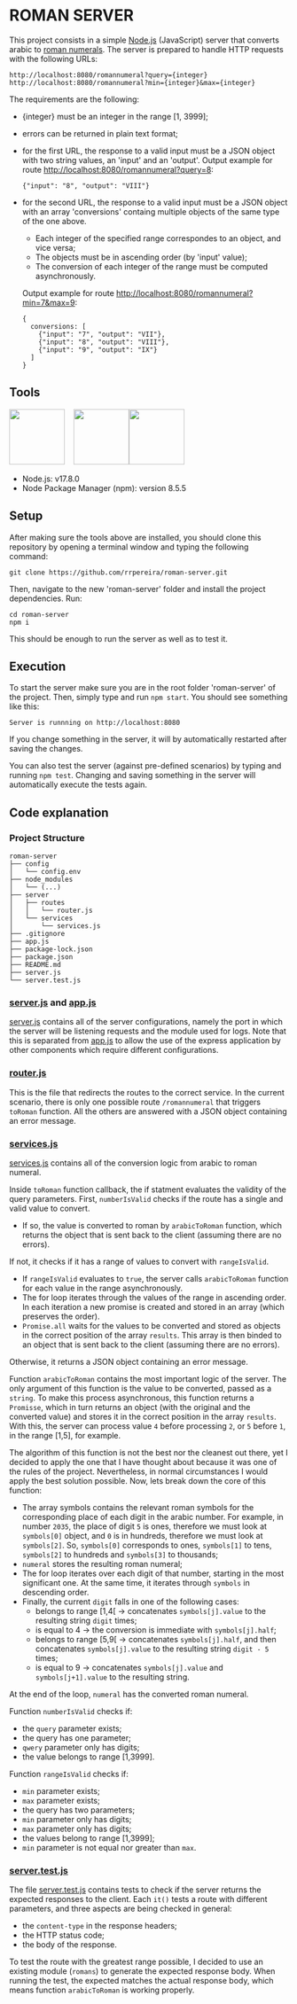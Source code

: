 # ROMAN SERVER

This project consists in a simple [Node.js](https://nodejs.org/) (JavaScript) server that converts arabic to [roman numerals](https://en.wikipedia.org/wiki/Roman_numerals). The server is prepared to handle HTTP requests with the following URLs:

```
http://localhost:8080/romannumeral?query={integer}
http://localhost:8080/romannumeral?min={integer}&max={integer}
```

The requirements are the following:

- {integer} must be an integer in the range [1, 3999];
- errors can be returned in plain text format;
- for the first URL, the response to a valid input must be a JSON object with two string values, an 'input' and an 'output'. Output example for route [http://localhost:8080/romannumeral?query=8](http://localhost:8080/romannumeral?query=8):

  ```
  {"input": "8", "output": "VIII"}
  ```

- for the second URL, the response to a valid input must be a JSON object with an array 'conversions' containg multiple objects of the same type of the one above.

  - Each integer of the specified range correspondes to an object, and vice versa;
  - The objects must be in ascending order (by 'input' value);
  - The conversion of each integer of the range must be computed asynchronously.

  Output example for route [http://localhost:8080/romannumeral?min=7&max=9](http://localhost:8080/romannumeral?min=7&max=9):

  ```
  {
    conversions: [
      {"input": "7", "output": "VII"},
      {"input": "8", "output": "VIII"},
      {"input": "9", "output": "IX"}
    ]
  }
  ```

## Tools

<img src="https://upload.wikimedia.org/wikipedia/commons/thumb/9/99/Unofficial_JavaScript_logo_2.svg/260px-Unofficial_JavaScript_logo_2.svg.png" width="100" height="100">&nbsp;&nbsp;&nbsp;&nbsp;[<img src="https://avatars.githubusercontent.com/u/9950313?s=200&v=4" width="100" height="100">](https://nodejs.org/)<img src="https://user-images.githubusercontent.com/36520545/160258654-67dafbd2-8c15-4dc7-8530-a174c773a623.gif" width="100" height="100">&nbsp;&nbsp;&nbsp;&nbsp;

- Node.js: v17.8.0
- Node Package Manager (npm): version 8.5.5

## Setup

After making sure the tools above are installed, you should clone this repository by opening a terminal window and typing the following command:

```
git clone https://github.com/rrpereira/roman-server.git
```

Then, navigate to the new 'roman-server' folder and install the project dependencies. Run:

```
cd roman-server
npm i
```

This should be enough to run the server as well as to test it.

## Execution

To start the server make sure you are in the root folder 'roman-server' of the project. Then, simply type and run `npm start`. You should see something like this:

```
Server is runnning on http://localhost:8080
```

If you change something in the server, it will by automatically restarted after saving the changes.

You can also test the server (against pre-defined scenarios) by typing and running `npm test`. Changing and saving something in the server will automatically execute the tests again.

## Code explanation

### Project Structure

```
roman-server
├── config
│   └── config.env
├── node_modules
│   └── (...)
├── server
│   ├── routes
│   │   └── router.js
│   └── services
│       └── services.js
├── .gitignore
├── app.js
├── package-lock.json
├── package.json
├── README.md
├── server.js
└── server.test.js
```

### [server.js](server.js) and [app.js](app.js)

[server.js](server.js) contains all of the server configurations, namely the port in which the server will be listening requests and the module used for logs. Note that this is separated from [app.js](app.js) to allow the use of the express application by other components which require different configurations.

### [router.js](/server/routes/router.js)

This is the file that redirects the routes to the correct service. In the current scenario, there is only one possible route `/romannumeral` that triggers `toRoman` function. All the others are answered with a JSON object containing an error message.

### [services.js](/server/services/services.js)

[services.js](/server/services/services.js) contains all of the conversion logic from arabic to roman numeral.

Inside `toRoman` function callback, the if statment evaluates the validity of the query parameters. First, `numberIsValid` checks if the route has a single and valid value to convert.

- If so, the value is converted to roman by `arabicToRoman` function, which returns the object that is sent back to the client (assuming there are no errors).

If not, it checks if it has a range of values to convert with `rangeIsValid`.

- If `rangeIsValid` evaluates to `true`, the server calls `arabicToRoman` function for each value in the range asynchronously.
- The for loop iterates through the values of the range in ascending order. In each iteration a new promise is created and stored in an array (which preserves the order).
- `Promise.all` waits for the values to be converted and stored as objects in the correct position of the array `results`. This array is then binded to an object that is sent back to the client (assuming there are no errors).

Otherwise, it returns a JSON object containing an error message.

Function `arabicToRoman` contains the most important logic of the server. The only argument of this function is the value to be converted, passed as a `string`. To make this process asynchronous, this function returns a `Promisse`, which in turn returns an object (with the original and the converted value) and stores it in the correct position in the array `results`. With this, the server can process value `4` before processing `2`, or `5` before `1`, in the range [1,5], for example.

The algorithm of this function is not the best nor the cleanest out there, yet I decided to apply the one that I have thought about because it was one of the rules of the project. Nevertheless, in normal circumstances I would apply the best solution possible. Now, lets break down the core of this function:

- The array symbols contains the relevant roman symbols for the corresponding place of each digit in the arabic number. For example, in number `2035`, the place of digit `5` is ones, therefore we must look at `symbols[0]` object, and `0` is in hundreds, therefore we must look at `symbols[2]`. So, `symbols[0]` corresponds to ones, `symbols[1]` to tens, `symbols[2]` to hundreds and `symbols[3]` to thousands;
- `numeral` stores the resulting roman numeral;
- The for loop iterates over each digit of that number, starting in the most significant one. At the same time, it iterates through `symbols` in descending order.
- Finally, the current `digit` falls in one of the following cases:
  - belongs to range [1,4[ -> concatenates `symbols[j].value` to the resulting string `digit` times;
  - is equal to 4 -> the conversion is immediate with `symbols[j].half`;
  - belongs to range [5,9[ -> concatenates `symbols[j].half`, and then concatenates `symbols[j].value` to the resulting string `digit - 5` times;
  - is equal to 9 -> concatenates `symbols[j].value` and `symbols[j+1].value` to the resulting string.

At the end of the loop, `numeral` has the converted roman numeral.

Function `numberIsValid` checks if:

- the `query` parameter exists;
- the query has one parameter;
- `qwery` parameter only has digits;
- the value belongs to range [1,3999].

Function `rangeIsValid` checks if:

- `min` parameter exists;
- `max` parameter exists;
- the query has two parameters;
- `min` parameter only has digits;
- `max` parameter only has digits;
- the values belong to range [1,3999];
- `min` parameter is not equal nor greater than `max`.

### [server.test.js](/server.test.js)

The file [server.test.js](/server.test.js) contains tests to check if the server returns the expected responses to the client. Each `it()` tests a route with different parameters, and three aspects are being checked in general:

- the `content-type` in the response headers;
- the HTTP status code;
- the body of the response.

To test the route with the greatest range possible, I decided to use an existing module (`romans`) to generate the expected response body. When running the test, the expected matches the actual response body, which means function `arabicToRoman` is working properly.

<!--How to use multiple threads to execute JavaScript in parallel:
https://nodejs.org/api/worker_threads.html

How does Node.js processes requests (hint: it doesn't use parallelism)?
https://stackoverflow.com/questions/34855352/how-in-general-does-node-js-handle-10-000-concurrent-requests

Promisse.all() doesn't use parallel processing!
https://dev.to/gbourne/the-power-of-javascript-promise-all-12ag

How does Node.js handles multiple requests?
https://stackoverflow.com/questions/34855352/how-in-general-does-node-js-handle-10-000-concurrent-requests-->
